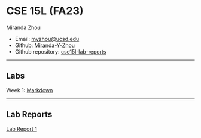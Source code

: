 # CSE 15L (FA23)
Miranda Zhou
* Email: myzhou@ucsd.edu
* Github: [Miranda-Y-Zhou](https://github.com/Miranda-Y-Zhou)
* Github repository: [cse15l-lab-reports](https://github.com/Miranda-Y-Zhou/cse15l-lab-reports)

---

## Labs
Week 1: [Markdown](https://miranda-y-zhou.github.io/cse15l-lab-reports/Anotherfile.html)

---

## Lab Reports
[Lab Report 1]()
